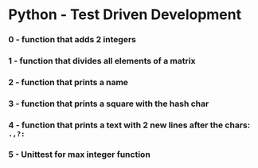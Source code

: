 # Python - Test Driven Development

### 0 - function that adds 2 integers

### 1 - function that divides all elements of a matrix

### 2 - function that prints a name

### 3 - function that prints a square with the hash char

### 4 - function that prints a text with 2 new lines after the chars:` .,?:`

### 5 - Unittest for max integer function
